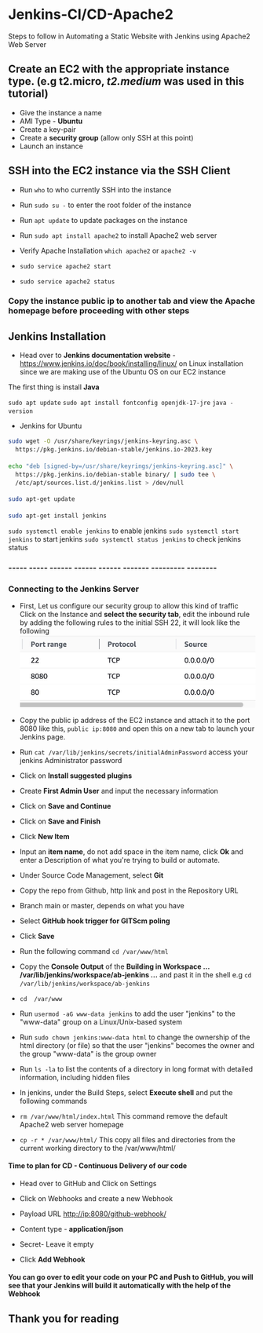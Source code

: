 # Jenkins-CI/CD-Apache2

Steps to follow in Automating a Static Website with Jenkins using Apache2 Web Server

## Create an EC2 with the appropriate instance type. (e.g t2.micro, *t2.medium* was used in this tutorial)

- Give the instance a name
- AMI Type - **Ubuntu**
- Create a key-pair
- Create a **security group** (allow only SSH at this point)
- Launch an instance

## SSH into the EC2 instance via the SSH Client

- Run `who` to who currently SSH into the instance

- Run `sudo su -` to enter the root folder of the instance

- Run `apt update` to update packages on the instance
- Run `sudo apt install apache2` to install Apache2 web server
- Verify Apache Installation `which apache2` or `apache2 -v`
- `sudo service apache2 start`
- `sudo service apache2 status`

### Copy the instance public ip to another tab and view the Apache homepage before proceeding with other steps

## Jenkins Installation

- Head over to **Jenkins documentation website** - <https://www.jenkins.io/doc/book/installing/linux/> on Linux installation since we are making use of the Ubuntu OS on our EC2 instance

The first thing is install **Java**

`sudo apt update`
`sudo apt install fontconfig openjdk-17-jre`
`java -version`

- Jenkins for Ubuntu

```bash
sudo wget -O /usr/share/keyrings/jenkins-keyring.asc \
  https://pkg.jenkins.io/debian-stable/jenkins.io-2023.key

echo "deb [signed-by=/usr/share/keyrings/jenkins-keyring.asc]" \
  https://pkg.jenkins.io/debian-stable binary/ | sudo tee \
  /etc/apt/sources.list.d/jenkins.list > /dev/null

sudo apt-get update

sudo apt-get install jenkins
```

`sudo systemctl enable jenkins` to enable jenkins
`sudo systemctl start jenkins` to start jenkins
`sudo systemctl status jenkins` to check jenkins status

### ----- ----- ------ ------ ------ ------- --------- --------

### Connecting to the Jenkins Server

- First, Let us configure our security group to allow this kind of traffic
 Click on the Instance and **select the security tab**, edit the inbound rule by adding the following rules to the initial SSH 22, it will look like the following
 ![Reference Image](/screenshots/inbound%20rule.jpg)

- Copy the public ip address of the EC2 instance and attach it to the port 8080 like this, `public ip:8080` and open this on a new tab to launch your Jenkins page.

- Run `cat /var/lib/jenkins/secrets/initialAdminPassword` access your jenkins Administrator password
- Click on **Install suggested plugins**
- Create **First Admin User** and input the necessary information
- Click on **Save and Continue**
- Click on **Save and Finish**

- Click **New Item**
- Input an **item name**, do not add space in the item name, click **Ok** and enter a Description of what you're trying to build or automate.
- Under Source Code Management, select **Git**
- Copy the repo from Github, http link and post in the Repository URL
- Branch main or master, depends on what you have
- Select **GitHub hook trigger for GITScm poling**
- Click **Save**
- Run the following command `cd /var/www/html`
- Copy the **Console Output** of the **Building in Workspace ... /var/lib/jenkins/workspace/ab-jenkins ...** and past it in the shell e.g `cd /var/lib/jenkins/workspace/ab-jenkins`
- `cd  /var/www`
- Run `usermod -aG www-data jenkins` to add the user "jenkins" to the "www-data" group on a Linux/Unix-based system
- Run `sudo chown jenkins:www-data html` to change the ownership of the html directory (or file) so that the user "jenkins" becomes the owner and the group "www-data" is the group owner
- Run `ls -la` to list the contents of a directory in long format with detailed information, including hidden files

- In jenkins, under the Build Steps, select **Execute shell** and put the following commands
- `rm /var/www/html/index.html` This command remove the default Apache2 web server homepage
- `cp -r * /var/www/html/`  This copy all files and directories from the current working directory to the /var/www/html/

#### Time to plan for CD - Continuous Delivery of our code

- Head over to GitHub and Click on Settings
  
- Click on Webhooks and create a new Webhook
- Payload URL <http://ip:8080/github-webhook/>
- Content type - **application/json**
- Secret- Leave it empty
- Click **Add Webhook**

#### You can go over to edit your code on your PC and Push to GitHub, you will see that your Jenkins will build it automatically with the help of the Webhook

## Thank you for reading

